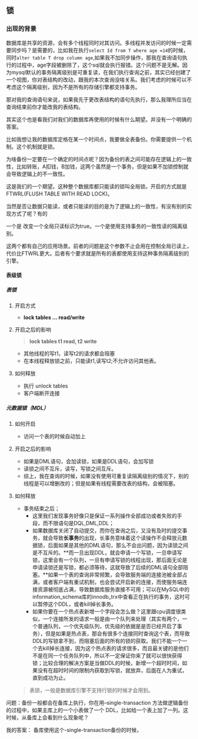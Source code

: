 ## 锁

### 出现的背景

数据库是共享的资源，会有多个线程同时对其访问。多线程并发访问的时候一定需要同步吗？是需要的，比如我在执行`select Id from T where age =14`的时候，同时`alter table T drop column age`,如果我不加同步操作，那我在查询语句执行的过程中，age字段被删除了，这个sql就会执行报错。这个问题不是无解。因为mysql默认的事务隔离级别是可重复读，在我们执行查询之前，其实已经创建了一个视图，你对表结构的改动，跟我的本次查询没啥关系。我们考虑的时候可以不考虑这个隔离级别，因为不是所有的存储引擎都支持事务。

那对我的查询语句来说，如果我先于更改表结构的语句先执行，那么我理所应当在查询结束前你才能改我的表结构。

 其实这个也是看我们对我们的数据库再使用的时候有什么期望。并没有一个明确的答案。

比如我想让我的数据库定格在某一个时间点，我要做全表备份。你需要提供一个机制。这个机制就是锁。

为啥备份一定要在一个确定的时间点呢？因为备份的表之间可能存在逻辑上的一致性，比如转账，A扣钱，B加钱，这两个虽然是一个事务，但是如果不加锁控制就会导致逻辑上的不一致性。

这是我们的一个期望。这种整个数据库都只能读的锁叫全局锁。开启的方式就是FTWRL(FLUSH TABLE WITH READ LOCK)。

当然是否让数据只能读，或者只能读的目的是为了逻辑上的一致性，有没有别的实现方式了呢？有的

一个是 改变一个全局只读标识为true。一个是使用支持事务的一致性读的隔离级别。

这两个都有自己的应用场景。前者的问题是这个参数不止会用在控制全局已读上，代价比FTWRL更大。后者有个要求就是所有的表都使用支持这种事务隔离级别的引擎。



#### 表级锁

##### 表锁

1. 开启方式

   - **lock tables ... read/write**

2. 开启之后的影响

   > **lock tables t1 read, t2 write**

   - 其他线程的写t1，读写t2的请求都会阻塞
   - 在本线程释放锁之前，只能读t1,读写t2;不允许访问其他表。

3. 如何释放

   - 执行 unlock tables
   - 客户端断开连接

##### 元数据锁（MDL）

1. 如何开启
   
   - 访问一个表的时候自动加上
2. 开启之后的影响
   - 如果是DML语句，会加读锁，如果是DDL语句，会加写锁
   - 读锁之间不互斥，读写，写锁之间互斥。
   - 综上，我在查询的时候，如果没有使用可重复读隔离级别的情况下，别的线程是可以增删改的；但是如果有线程需要改表的结构，会被阻塞。

3. 如何释放

   - 事务结束之后；
     - 这里我们发现事务好像只是保证一系列操作全部成功或者失败的手段，而不限语句是DQL,DML,DDL；
     - 如果数据库关闭了自动提交，而你在查询之后，又没有及时的提交事务，就会导致**长事务**的出现，长事务意味着这个读操作不会释放元数据锁，后面如果是其他的DML语句，那么不会出问题，因为读锁之间是不互斥的。**而一旦出现DDL，就会申请一个写锁，一旦申请写锁，这里会有一个队列，一旦有申请写锁的线程出现，那后面无论是申请读锁还是写锁，都必须等待，这就导致了后续的DML语句全部阻塞。**如果一个表的查询非常频繁，会导致服务端的连接池被全部占满，或者客户端有重试机制，也会尝试开启新的连接，而使服务端连接资源被彻底占满，导致数据库服务直接不可用；可以在MySQL中的information_schema库的innodb_trx中查看正在执行的事务，这时可以暂停这个DDL，或者kill掉长事务。
     - 如果你要在一个热点表新增一个字段会怎么做？这里跟cpu调度很类似，一个连接所发的请求一般是由一个队列来处理（其实有两个，一个普通队列，一个优先级队列，优先级的依据是是否已经开启了事务），但是如果是热点表，那会有很多个连接同时查询这个表，而导致DDL的写锁拿不到，而阻塞后面的所有的锁的获取。我们不能一个一个去kill掉长连接，因为这个热点表的请求很多，而且最关键的是他们不是在同一个任务队列中，所以不一定保证你来了就可以很快获得锁；比较合理的解决方案是当做DDL的时候，新增一个超时时间，如果没有在超时时间的限制内获取到写锁，就放弃，后面在人为重试，直到成功为止。

   > 表锁，一般是数据库引擎不支持行锁的时候才会用到。



问题：备份一般都会在备库上执行，你在用–single-transaction 方法做逻辑备份的过程中，如果主库上的一个小表做了一个 DDL，比如给一个表上加了一列。这时候，从备库上会看到什么现象呢？

我的答案： 备库使用这个-single-transaction备份的时候，




